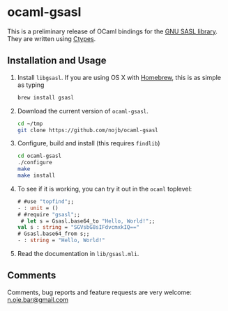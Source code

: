 # ocaml-gsasl

This is a preliminary release of OCaml bindings for the
[GNU SASL library](http://www.gnu.org/software/gsasl/).  They are written using
[Ctypes](https://github.com/ocamllabs/ocaml-ctypes).

## Installation and Usage

1. Install `libgsasl`.  If you are using OS X with [Homebrew](http://brew.sh),
   this is as simple as typing
   ```sh
   brew install gsasl
   ```

2. Download the current version of `ocaml-gsasl`.
   ```sh
   cd ~/tmp
   git clone https://github.com/nojb/ocaml-gsasl
   ```

3. Configure, build and install (this requires `findlib`)
   ```sh
   cd ocaml-gsasl
   ./configure
   make
   make install
   ```

4. To see if it is working, you can try it out in the `ocaml` toplevel:
   ```ocaml
   # #use "topfind";;
   - : unit = ()
   # #require "gsasl";;
    # let s = Gsasl.base64_to "Hello, World!";;
   val s : string = "SGVsbG8sIFdvcmxkIQ=="
   # Gsasl.base64_from s;;
   - : string = "Hello, World!"
   ```

5. Read the documentation in `lib/gsasl.mli`.

## Comments

Comments, bug reports and feature requests are very welcome: n.oje.bar@gmail.com
